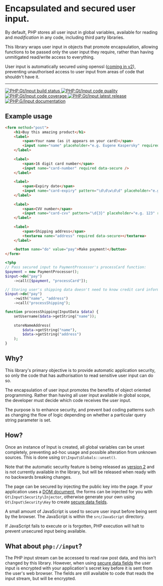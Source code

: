 Encapsulated and secured user input.
====================================

By default, PHP stores all user input in global variables, available for reading and _modification_ in any code, including third party libraries.

This library wraps user input in objects that promote encapsulation, allowing functions to be
passed only the user input they require, rather than having unmitigated read/write access to everything.

User input is automatically secured using openssl ([coming in v2][v2]), preventing unauthorised access to user input from areas of code that shouldn't have it.

***

<a href="https://github.com/PhpGt/Input/actions" target="_blank">
	<img src="https://badge.status.php.gt/input-build.svg" alt="PHP.Gt/Input build status" />
</a>
<a href="https://scrutinizer-ci.com/g/phpgt/input" target="_blank">
	<img src="https://badge.status.php.gt/input-quality.svg" alt="PHP.Gt/Input code quality" />
</a>
<a href="https://scrutinizer-ci.com/g/phpgt/input" target="_blank">
	<img src="https://badge.status.php.gt/input-coverage.svg" alt="PHP.Gt/Input code coverage" />
</a>
<a href="https://packagist.org/packages/phpgt/input" target="_blank">
	<img src="https://badge.status.php.gt/input-version.svg" alt="PHP.Gt/Input latest release" />
</a>
<a href="http://www.php.gt/input" target="_blank">
	<img src="https://badge.status.php.gt/input-docs.svg" alt="PHP.G/Input documentation" />
</a>

Example usage
-------------

```html
<form method="post">
	<h1>Buy this amazing product</h1>
	<label>
		<span>Your name (as it appears on your card)</span>
		<input name="name" placeholder="e.g. Eugene Kaspersky" required />	
	</label>
	
	<label>
		<span>16 digit card number</span>
		<input name="card-number" required data-secure />
	</label>
	
	<label>
		<span>Expiry date</span>
		<input name="card-expiry" pattern="\d\d\w\d\d" placeholder="e.g. 10/24" required data-secure />
	</label>
	
	<label>
		<span>CVV number</span>
		<input name="card-cvv" pattern="\d{3}" placeholder="e.g. 123" required data-secure />
	</label>
	
	<label>
		<span>Shipping address</span>
		<textarea name="address" required data-secure></textarea>
	</label>
	
	<button name="do" value="pay">Make payment!</button>
</form>
```

```php
<?php
// Pass secured input to PaymentProcessor's processCard function:
$payment = new PaymentProcessor();
$input->do("pay")
	->call([$payment, "processCard"]);

// Storing user's shipping data doesn't need to know credit card information:
$input->do("pay")
	->with("name", "address")
	->call("processShipping");

function processShipping(InputData $data) {
	setUsername($data->getString("name"));
	
	storeNameAddress(
		$data->getString("name"), 
		$data->getString("address")
	);
}
```

Why?
----

This library's primary objective is to provide automatic application security, so only the code that has authorisation to read sensitive user input can do so. 

The encapsulation of user input promotes the benefits of object oriented programming. Rather than having all user input available in global scope, the developer must decide which code receives the user input.

The purpose is to enhance security, and prevent bad coding patterns such as changing the flow of logic depending on whether a particular query string parameter is set.

How?
----

Once an instance of Input is created, all global variables can be unset completely, preventing ad-hoc usage and possible alteration from unknown sources. This is done using `Gt\Input\Globals::unset()`.

Note that the automatic security feature is being released as [version 2][v2] and is not currently available in the library, but will be released when ready with no backwards breaking changes.

The page can be secured by injecting the public key into the page. If your application uses a [DOM document][dom], the forms can be injected for you with `Gt\Input\Security\Injector`, otherwise generate your own using `Gt\Input\Security\Key` to create [secure data fields][secure-data-fields].

A small amount of JavaScript is used to secure user input before being sent by the browser. The JavaScript is within the `src/JavaScript` directory.

If JavaScript fails to execute or is forgotten, PHP execution will halt to prevent unsecured input being available. 

What about `php://input`?
-------------------------

The PHP input stream can be accessed to read raw post data, and this isn't changed by this library. However, when using [secure data fields][secure-data-fields] the user input is encrypted with your application's secret key before it is sent from the user's web browser. The fields are still available to code that reads the input stream, but will be encrypted. 

[v2]: https://github.com/PhpGt/Input/issues?q=is%3Aopen+is%3Aissue+milestone%3Av2
[dom]: https://php.gt/dom
[secure-data-fields]: https://php.gt/input/security
